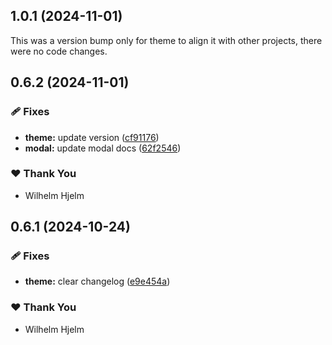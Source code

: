 ## 1.0.1 (2024-11-01)

This was a version bump only for theme to align it with other projects, there were no code changes.

## 0.6.2 (2024-11-01)

### 🩹 Fixes

- **theme:** update version ([cf91176](https://github.com/migrationsverket/midas/commit/cf91176))
- **modal:** update modal docs ([62f2546](https://github.com/migrationsverket/midas/commit/62f2546))

### ❤️  Thank You

- Wilhelm Hjelm

## 0.6.1 (2024-10-24)

### 🩹 Fixes

- **theme:** clear changelog ([e9e454a](https://github.com/migrationsverket/midas/commit/e9e454a))

### ❤️  Thank You

- Wilhelm Hjelm